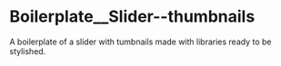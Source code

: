 # Boilerplate__Slider--thumbnails
A boilerplate of a slider with tumbnails made with libraries ready to be stylished. 
